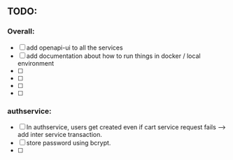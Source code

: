 ## TODO:
### Overall:
- [ ] add openapi-ui to all the services
- [ ] add documentation about how to run things in docker / local environment
- [ ] 
- [ ] 
- [ ] 
- [ ] 
### authservice:
- [ ] In authservice, users get created even if cart service request fails --> add inter service transaction.
- [ ] store password using bcrypt.
- [ ] 




